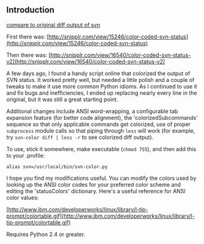 ## Introduction

[compare to original diff output of svn](./svn-color-cmp.png)

First there was: [http://snipplr.com/view/15246/color-coded-svn-status](http://snipplr.com/view/15246/color-coded-svn-status)

Then there was: [http://snipplr.com/view/16540/color-coded-svn-status-v2](http://snipplr.com/view/16540/color-coded-svn-status-v2)

A few days ago, I found a handy script online that colorized the output of SVN status. It worked pretty well, but needed a little polish and a couple of tweaks to make it use more common Python idioms. As I continued to use it and fix bugs and inefficiencies, I ended up replacing nearly every line in the original, but it was still a great starting point.

Additional changes include ANSI word-wrapping, a configurable tab expansion feature (for better code alignment), the 'colorizedSubcommands' sequence so that only applicable commands get colorized, use of proper `subprocess` module calls so that piping through `less` will work (for example, try `svn-color diff | less -r` to see colorized diff output).

To use, stick it somewhere, make executable (`chmod 755`), and then add this to your .profile:

    alias svn=/usr/local/bin/svn-color.py

I hope you find my modifications useful. You can modify the colors used by looking up the ANSI color codes for your preferred color scheme and editing the 'statusColors' dictionary. Here's a useful reference for ANSI color values:

[http://www.ibm.com/developerworks/linux/library/l-tip-prompt/colortable.gif](http://www.ibm.com/developerworks/linux/library/l-tip-prompt/colortable.gif)

Requires Python 2.4 or greater.
